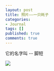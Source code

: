 ```yaml
---
layout: post
title: 照片——一只耗子
categories:
- Journal
tags: []
published: true
comments: true
---
```

<p><p><p>它的名字叫 -- 脚短<br /></p></p>
    <p><img src="http://m3.img.libdd.com/farm3/48/830C022FA3DD67D4FEBCF3D486ADBE30_500_333.jpg" /></p></p>
